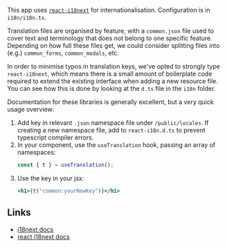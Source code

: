 This app uses [`react-i18next`](react.i18next.com) for internationalisation. Configuration is in `i18n/i18n.ts`.

Translation files are organised by feature, with a `common.json` file used to cover text and terminology that does not belong to one specific feature. Depending on how full these files get, we could consider splitting files into (e.g.) `common_forms`, `common_modals`, etc.

In order to minimise typos in translation keys, we've opted to strongly type `react-i18next`, which means there is a small amount of boilerplate code required to extend the existing interface when adding a new resource file. You can see how this is done by looking at the `d.ts` file in the `i18n` folder.

Documentation for these libraries is generally excellent, but a very quick usage overview:

1. Add key in relevant `.json` namespace file under `/public/locales`. If creating a new namespace file, add to `react-i18n.d.ts` to prevent typescript compiler errors.
2. In your component, use the `useTranslation` hook, passing an array of namespaces:
   ```typescript
   const { t } = useTranslation();
   ```
3. Use the key in your jsx:
   ```jsx
   <h1>{t("common:yourNewKey")}</h1>
   ```

## Links

- [i18next docs](https://www.i18next.com/)
- [react i18next docs](https://react.i18next.com/)

